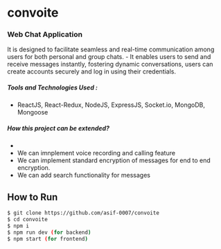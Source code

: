 # convoite
<h3>Web Chat Application</h3>
It is designed to facilitate seamless and real-time communication among users for both personal and group chats.
- It enables users to send and receive messages instantly, fostering dynamic conversations, users can create accounts
securely and log in using their credentials.

##### Tools and Technologies Used :
- ReactJS, React-Redux, NodeJS, ExpressJS, Socket.io, MongoDB, Mongoose

##### How this project can be extended? ​
- 
- We can imnplement voice recording and calling feature
- We can implement standard encryption of messages for end to end encryption.
- We can add search functionality for messages

## How to Run

```bash
$ git clone https://github.com/asif-0007/convoite
$ cd convoite
$ npm i
$ npm run dev (for backend)
$ npm start (for frontend)
```

